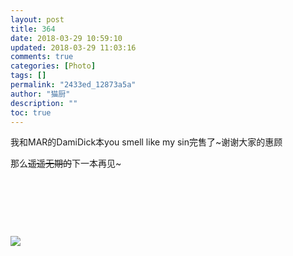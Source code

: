 ```yaml
---
layout: post
title: 364
date: 2018-03-29 10:59:10
updated: 2018-03-29 11:03:16
comments: true
categories: [Photo]
tags: []
permalink: "2433ed_12873a5a"
author: "猫厨"
description: ""
toc: true
---
```


<p>我和MAR的DamiDick本you smell like my sin完售了~谢谢大家的惠顾</p> 
<p>那么<span style="text-decoration:line-through;"  >遥遥无期的</span>下一本再见~</p> 
<p><br /></p> 
<p><br /></p> 
<p><br /></p>

![](/img/img_cVZNdzJtQk9JV2ZaSVdqOWROZDcxalM1SDdwV2tXa3JVYVFieGtrdTVidUsvcHV0TjNGNWFRPT0.png)
